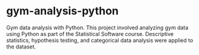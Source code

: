 # gym-analysis-python
Gym data analysis with Python.
This project involved analyzing gym data using Python as part of the Statistical Software course. Descriptive statistics, hypothesis testing, and categorical data analysis were applied to the dataset.
